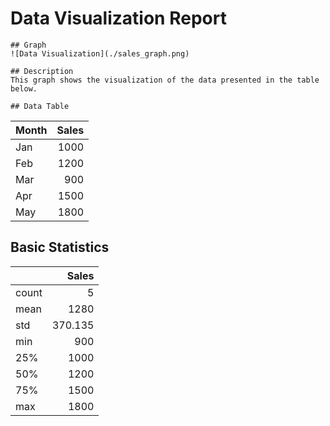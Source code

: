 # Data Visualization Report

    ## Graph
    ![Data Visualization](./sales_graph.png)

    ## Description
    This graph shows the visualization of the data presented in the table below.

    ## Data Table

| Month   |   Sales |
|:--------|--------:|
| Jan     |    1000 |
| Feb     |    1200 |
| Mar     |     900 |
| Apr     |    1500 |
| May     |    1800 |

## Basic Statistics

|       |    Sales |
|:------|---------:|
| count |    5     |
| mean  | 1280     |
| std   |  370.135 |
| min   |  900     |
| 25%   | 1000     |
| 50%   | 1200     |
| 75%   | 1500     |
| max   | 1800     |